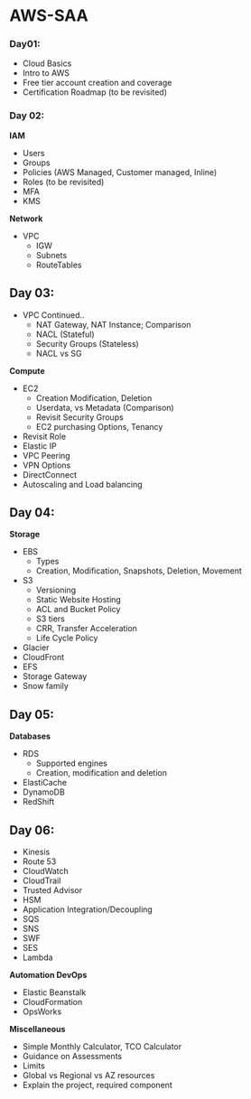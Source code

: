 # AWS-SAA

### Day01:

-   Cloud Basics
-   Intro to AWS
-   Free tier account creation and coverage
-   Certification Roadmap (to be revisited)

### Day 02:

**IAM**

-   Users
-   Groups
-   Policies (AWS Managed, Customer managed, Inline)
-   Roles (to be revisited)
-   MFA
-   KMS

**Network**

-   VPC
    -   IGW
    -   Subnets
    -   RouteTables

## Day 03:

-   VPC Continued..
    -   NAT Gateway, NAT Instance; Comparison
    -   NACL (Stateful)
    -   Security Groups (Stateless)
    -   NACL vs SG

**Compute**

-   EC2
    -   Creation Modification, Deletion
    -   Userdata, vs Metadata (Comparison)
    -   Revisit Security Groups
    -   EC2 purchasing Options, Tenancy
-   Revisit Role
-   Elastic IP
-   VPC Peering
-   VPN Options
-   DirectConnect
-   Autoscaling and Load balancing

## Day 04:

**Storage**

-   EBS  
    -   Types  
    -   Creation, Modification, Snapshots, Deletion, Movement
-   S3
    -   Versioning
    -   Static Website Hosting
    -   ACL and Bucket Policy
    -   S3 tiers
    -   CRR, Transfer Acceleration
    -   Life Cycle Policy
-   Glacier
-   CloudFront
-   EFS
-   Storage Gateway
-   Snow family

## Day 05:

**Databases**

-   RDS
    -   Supported engines
    -   Creation, modification and deletion
-   ElastiCache
-   DynamoDB
-   RedShift

## Day 06:

-   Kinesis
-   Route 53
-   CloudWatch
-   CloudTrail
-   Trusted Advisor
-   HSM
-   Application Integration/Decoupling
-   SQS
-   SNS
-   SWF
-   SES
-   Lambda

**Automation DevOps**

-   Elastic Beanstalk
-   CloudFormation
-   OpsWorks

**Miscellaneous**

-   Simple Monthly Calculator, TCO Calculator
-   Guidance on Assessments
-   Limits
-   Global vs Regional vs AZ resources
-   Explain the project, required component
